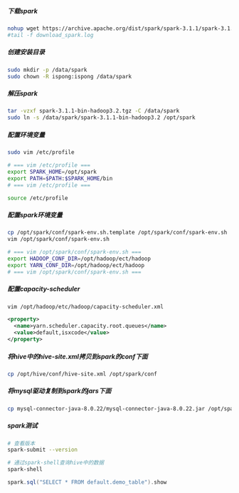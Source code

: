 ##### 下载spark

```bash
nohup wget https://archive.apache.org/dist/spark/spark-3.1.1/spark-3.1.1-bin-hadoop3.2.tgz >> download_spark.log 2>&1 &  
#tail -f download_spark.log
```

##### 创建安装目录

```bash
sudo mkdir -p /data/spark
sudo chown -R ispong:ispong /data/spark
```

##### 解压spark

```bash
tar -vzxf spark-3.1.1-bin-hadoop3.2.tgz -C /data/spark
sudo ln -s /data/spark/spark-3.1.1-bin-hadoop3.2 /opt/spark
```

##### 配置环境变量

```bash
sudo vim /etc/profile

# === vim /etc/profile ===
export SPARK_HOME=/opt/spark 
export PATH=$PATH:$SPARK_HOME/bin  
# === vim /etc/profile ===

source /etc/profile
```

##### 配置spark环境变量

```bash
cp /opt/spark/conf/spark-env.sh.template /opt/spark/conf/spark-env.sh
vim /opt/spark/conf/spark-env.sh

# === vim /opt/spark/conf/spark-env.sh ===
export HADOOP_CONF_DIR=/opt/hadoop/ect/hadoop
export YARN_CONF_DIR=/opt/hadoop/ect/hadoop
# === vim /opt/spark/conf/spark-env.sh ===
```

##### 配置capacity-scheduler

```bash
vim /opt/hadoop/etc/hadoop/capacity-scheduler.xml
```

```xml
<property>
  <name>yarn.scheduler.capacity.root.queues</name>
  <value>default,isxcode</value>
</property>
```

##### 将hive中的hive-site.xml拷贝到spark的conf下面

```bash
cp /opt/hive/conf/hive-site.xml /opt/spark/conf
```

##### 将mysql驱动复制到spark的jars下面

```bash
cp mysql-connector-java-8.0.22/mysql-connector-java-8.0.22.jar /opt/spark/jars/
```

##### spark测试

```bash
# 查看版本
spark-submit --version

# 通过spark-shell查询hive中的数据
spark-shell
```

```scala
spark.sql("SELECT * FROM default.demo_table").show
```
